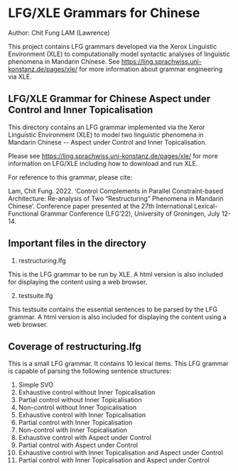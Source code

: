 # LFG/XLE Grammars for Chinese

Author: Chit Fung LAM (Lawrence)

This project contains LFG grammars developed via the Xerox Linguistic Environment (XLE) to computationally model syntactic analyses of linguistic phenomena in Mandarin Chinese. See https://ling.sprachwiss.uni-konstanz.de/pages/xle/ for more information about grammar engineering via XLE.

LFG/XLE Grammar for Chinese Aspect under Control and Inner Topicalisation
-------------------------------------------------------------------------
This directory contains an LFG grammar implemented via the Xeror Linguistic Environment (XLE) to model two linguistic phenomena in Mandarin Chinese -- Aspect under Control and Inner Topicalisation.

Please see https://ling.sprachwiss.uni-konstanz.de/pages/xle/ for more information on LFG/XLE including how to download and run XLE.

For reference to this grammar, please cite:

Lam, Chit Fung. 2022. ‘Control Complements in Parallel Constraint-based Architecture: Re-analysis of Two “Restructuring” Phenomena in Mandarin Chinese’. Conference paper presented at the 27th International Lexical-Functional Grammar Conference (LFG’22), University of Groningen, July 12-14.

Important files in the directory
--------------------------------
1. restructuring.lfg

This is the LFG grammar to be run by XLE.
A html version is also included for displaying the content using a web browser.

2. testsuite.lfg

This testsuite contains the essential sentences to be parsed by the LFG grammar.
A html version is also included for displaying the content using a web browser.

Coverage of restructuring.lfg
-----------------
This is a small LFG grammar. It contains 10 lexical items. This LFG grammar is capable of parsing the following sentence structures:

1. Simple SVO
2. Exhaustive control without Inner Topicalisation
3. Partial control without Inner Topicalisation
4. Non-control without Inner Topicalisation
5. Exhaustive control with Inner Topicalisation
6. Partial control with Inner Topicalisation
7. Non-control with Inner Topicalisation
8. Exhaustive control with Aspect under Control
9. Partial control with Aspect under Control
10. Exhaustive control with Inner Topicalisation and Aspect under Control
11. Partial control with Inner Topicalisation and Aspect under Control
